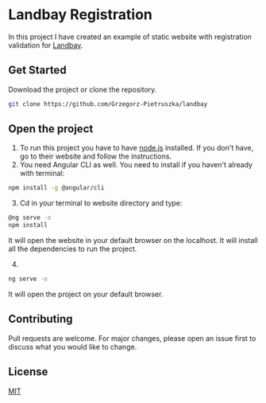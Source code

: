 # Landbay Registration

In this project I have created an example of static website with registration validation for [Landbay](https://landbay.co.uk/).

## Get Started

Download the project or clone the repository.

```bash
git clone https://github.com/Grzegorz-Pietruszka/landbay
```

## Open the project

1. To run this project you have to have [node.js](https://nodejs.org/en/) installed. If you don't have, go to their website and follow the instructions.
2. You need Angular CLI as well. You need to install if you haven't already with terminal:

```bash
npm install -g @angular/cli
```

3. Cd in your terminal to website directory and type:

```bash
@ng serve -o
npm install
```

It will open the website in your default browser on the localhost.
It will install all the dependencies to run the project.

4.

```bash
ng serve -o
```

It will open the project on your default browser.

## Contributing

Pull requests are welcome. For major changes, please open an issue first to discuss what you would like to change.

## License

[MIT](https://choosealicense.com/licenses/mit/)
